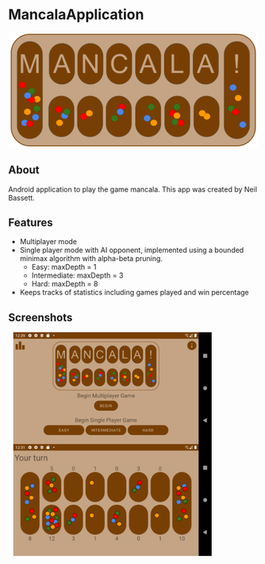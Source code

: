 # MancalaApplication
<p align="center">
  <img src="https://github.com/npbassett/MancalaApplication/blob/main/app/src/main/res/drawable/mancala_logo.png" width="800">
</p>

## About
Android application to play the game mancala. This app was created by Neil Bassett.

## Features
- Multiplayer mode 
- Single player mode with AI opponent, implemented using a bounded minimax algorithm with alpha-beta pruning.
  - Easy: maxDepth = 1
  - Intermediate: maxDepth = 3
  - Hard: maxDepth = 8
- Keeps tracks of statistics including games played and win percentage

## Screenshots
<img src="/readme/mancala_app_homepage_screenshot.png" width="400" hspace="10" align="left">
<img src="/readme/mancala_app_gameplay_screenshot.png" width="400" hspace="10" align="left">
